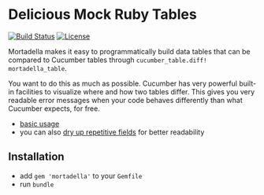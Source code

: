 # Delicious Mock Ruby Tables

[![Build Status](https://circleci.com/gh/Originate/mortadella/tree/master.svg?style=shield)](https://circleci.com/gh/Originate/mortadella)
[![License](http://img.shields.io/:license-MIT-blue.svg?style=flat)](LICENSE.txt)

Mortadella makes it easy to programmatically build data tables
that can be compared to Cucumber tables
through `cucumber_table.diff! mortadella_table`.

You want to do this as much as possible.
Cucumber has very powerful built-in facilities
to visualize where and how two tables differ.
This gives you very readable error messages when your
code behaves differently than what Cucumber expects,
for free.

* [basic usage](https://github.com/Originate/mortadella/blob/master/features/basic_usage.feature)
* you can also [dry up repetitive fields](https://github.com/Originate/mortadella/blob/master/features/drying_up_fields.feature) for better readability


## Installation

* add `gem 'mortadella'` to your `Gemfile`
* run `bundle`
